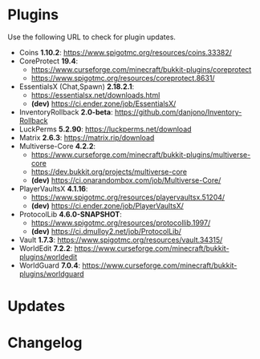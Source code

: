 # Plugins

Use the following URL to check for plugin updates.

* Coins **1.10.2**: https://www.spigotmc.org/resources/coins.33382/
* CoreProtect **19.4**:
    * https://www.curseforge.com/minecraft/bukkit-plugins/coreprotect
    * https://www.spigotmc.org/resources/coreprotect.8631/
* EssentialsX (Chat,Spawn) **2.18.2.1**:
    * https://essentialsx.net/downloads.html
    * **(dev)** https://ci.ender.zone/job/EssentialsX/
* InventoryRollback **2.0-beta**: https://github.com/danjono/Inventory-Rollback
* LuckPerms **5.2.90**: https://luckperms.net/download
* Matrix **2.6.3**: https://matrix.rip/download
* Multiverse-Core **4.2.2**:
    * https://www.curseforge.com/minecraft/bukkit-plugins/multiverse-core
    * https://dev.bukkit.org/projects/multiverse-core
    * **(dev)** https://ci.onarandombox.com/job/Multiverse-Core/
* PlayerVaultsX **4.1.16**:
    * https://www.spigotmc.org/resources/playervaultsx.51204/
    * **(dev)** https://ci.ender.zone/job/PlayerVaultsX/
* ProtocolLib **4.6.0-SNAPSHOT**:
    * https://www.spigotmc.org/resources/protocollib.1997/
    * **(dev)** https://ci.dmulloy2.net/job/ProtocolLib/
* Vault **1.7.3**: https://www.spigotmc.org/resources/vault.34315/
* WorldEdit **7.2.2**: https://www.curseforge.com/minecraft/bukkit-plugins/worldedit
* WorldGuard **7.0.4**: https://www.curseforge.com/minecraft/bukkit-plugins/worldguard

# Updates

# Changelog
